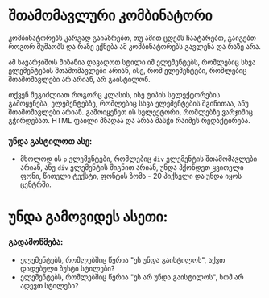 # შთამომავლური კომბინატორი

კომბინატორებს კარგად გაიაზრებთ, თუ ამით ცდებს ჩაატარებთ, გაიგებთ როგორ მუშაობს და რაზე ექნება ამ კომბინატორებს გავლენა და რაზე არა.

ამ სავარჯიშოს მიზანია დავადოთ სტილი იმ ელემენტებს, რომლებიც სხვა ელემენტების შთამომავლები არიან, ისე, რომ ელემენტები, რომლებიც შთამომავლები არ არიან, არ გაისტილონ.

თქვენ შეგიძლიათ როგორც კლასის, ისე ტიპის სელექტორების გამოყენება, ელემენტებზე, რომლებიც სხვა ელემენტების შგინითაა, ანუ შთამომავლები არიან. გამოიყენეთ ის სელექტორი, რომლებზე ვარჯიშიც გჭირდებათ. HTML ფაილი მზადაა და არაა მასჭი რაიმეს რედაქტირება.

### უნდა გასტილოთ ასე:

- მხოლოდ ის `p` ელემენტები, რომლებიც `div` ელემენტის შთამომავლები არიან, ანუ `div` ელემენტის შიგნით არიან, უნდა ჰქონდეთ ყვითელი ფონი, წითელი ტექსტი, ფონტის ზომა - 20 პიქსელი და უნდა იყოს ცენტრში.

# უნდა გამოვიდეს ასეთი:



### გადამოწმება:

- ელემენტებს, რომლებშიც წერია "ეს უნდა გაისტილოს", აქვთ დადებული ზუსტი სტილები?
- ელემენტებს, რომლებშიც წერია "ეს არ უნდა გაისტილოს", ხომ არ ადევთ სტილები?